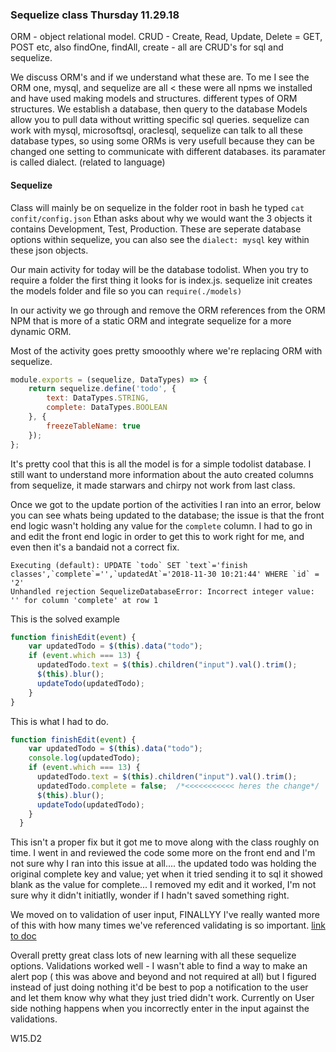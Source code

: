 ### Sequelize class Thursday 11.29.18
ORM - object relational model. 
CRUD - Create, Read, Update, Delete = GET, POST etc, also findOne, findAll, create - all are CRUD's for sql and sequelize.

We discuss ORM's and if we understand what these are.
To me I see the ORM one, mysql, and sequelize are all < these were all npms we installed and have used making models and structures. different types of ORM structures. 
We establish a database, then query to the database
Models allow you to pull data without writting specific sql queries. 
sequelize can work with mysql, microsoftsql, oraclesql, sequelize can talk to all these database types, so using some ORMs is very usefull because they can be changed one setting to communicate with different databases. 
its paramater is called dialect. (related to language)


#### Sequelize
Class will mainly be on sequelize
in the folder root in bash he typed `cat confit/config.json`
Ethan asks about why we would want the 3 objects it contains
Development, Test, Production. These are seperate database options within sequelize, you can also see the `dialect: mysql` key within these json objects. 

Our main activity for today will be the database todolist. 
When you try to require a folder the first thing it looks for is index.js.
sequelize init creates the models folder and file so you can `require(./models)`

In our activity we go through and remove the ORM references from the ORM NPM that is more of a static ORM and integrate sequelize for a more dynamic ORM. 

Most of the activity goes pretty smooothly where we're replacing ORM with sequelize.
```js
module.exports = (sequelize, DataTypes) => {
    return sequelize.define('todo', {
        text: DataTypes.STRING,
        complete: DataTypes.BOOLEAN
    }, {
        freezeTableName: true
    });
};
```
It's pretty cool that this is all the model is for a simple todolist database.
I still want to understand more information about the auto created columns from sequelize, it made starwars and chirpy not work from last class. 

Once we got to the update portion of the activities I ran into an error, below you can see whats being updated to the database; the issue is that the front end logic wasn't holding any value for the `complete` column.
I had to go in and edit the front end logic in order to get this to work right for me, and even then it's a bandaid not a correct fix. 
```node
Executing (default): UPDATE `todo` SET `text`='finish classes',`complete`='',`updatedAt`='2018-11-30 10:21:44' WHERE `id` = '2'
Unhandled rejection SequelizeDatabaseError: Incorrect integer value: '' for column 'complete' at row 1
```

This is the solved example
```js
function finishEdit(event) {
    var updatedTodo = $(this).data("todo");
    if (event.which === 13) {
      updatedTodo.text = $(this).children("input").val().trim();
      $(this).blur();
      updateTodo(updatedTodo);
    }
}
```
This is what I had to do.
```js
function finishEdit(event) {
    var updatedTodo = $(this).data("todo");
    console.log(updatedTodo);
    if (event.which === 13) {
      updatedTodo.text = $(this).children("input").val().trim();
      updatedTodo.complete = false;  /*<<<<<<<<<<< heres the change*/
      $(this).blur();
      updateTodo(updatedTodo);
    }
  }
```
This isn't a proper fix but it got me to move along with the class roughly on time. 
I went in and reviewed the code some more on the front end and I'm not sure why I ran into this issue at all....
the updated todo was holding the original complete key and value; yet when it tried sending it to sql it showed blank as the value for complete...
I removed my edit and it worked, I'm not sure why it didn't initiatlly, wonder if I hadn't saved something right.

We moved on to validation of user input, FINALLYY
I've really wanted more of this with how many times we've referenced validating is so important.
[link to doc](http://docs.sequelizejs.com/manual/tutorial/models-definition.html#validations)

Overall pretty great class lots of new learning with all these sequelize options. 
Validations worked well - I wasn't able to find a way to make an alert pop ( this was above and beyond and not required at all) but I figured instead of just doing nothing it'd be best to pop a notification to the user and let them know why what they just tried didn't work.
Currently on User side nothing happens when you incorrectly enter in the input against the validations. 

W15.D2